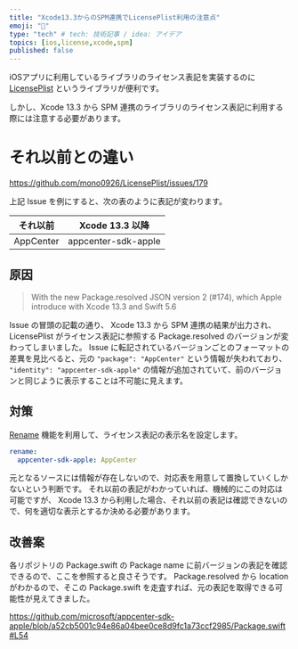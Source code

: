 ```yaml
---
title: "Xcode13.3からのSPM連携でLicensePlist利用の注意点"
emoji: "🔧"
type: "tech" # tech: 技術記事 / idea: アイデア
topics: [ios,license,xcode,spm]
published: false
---
```


iOSアプリに利用しているライブラリのライセンス表記を実装するのに [LicensePlist](https://github.com/mono0926/LicensePlist) というライブラリが便利です。

しかし、Xcode 13.3 から SPM 連携のライブラリのライセンス表記に利用する際には注意する必要があります。

# それ以前との違い

https://github.com/mono0926/LicensePlist/issues/179

上記 Issue を例にすると、次の表のように表記が変わります。

| それ以前 | Xcode 13.3 以降 |
| -- | -- |
| AppCenter | appcenter-sdk-apple |

## 原因

> With the new Package.resolved JSON version 2 (#174), which Apple introduce with Xcode 13.3 and Swift 5.6

Issue の冒頭の記載の通り、 Xcode 13.3 から SPM 連携の結果が出力され、 LicensePlist がライセンス表記に参照する Package.resolved のバージョンが変わってしまいました。
Issue に転記されているバージョンごとのフォーマットの差異を見比べると、元の `"package": "AppCenter"` という情報が失われており、 `"identity": "appcenter-sdk-apple"` の情報が追加されていて、前のバージョンと同じように表示することは不可能に見えます。

## 対策

[Rename](https://github.com/mono0926/LicensePlist#rename) 機能を利用して、ライセンス表記の表示名を設定します。

```license-plist.yml
rename:
  appcenter-sdk-apple: AppCenter
```

元となるソースには情報が存在しないので、対応表を用意して置換していくしかないという判断です。
それ以前の表記がわかっていれば、機械的にこの対応は可能ですが、 Xcode 13.3 から利用した場合、それ以前の表記は確認できないので、何を適切な表示とするか決める必要があります。

## 改善案

各リポジトリの Package.swift の Package name に前バージョンの表記を確認できるので、ここを参照すると良さそうです。
Package.resolved から location がわかるので、そこの Package.swift を走査すれば、元の表記を取得できる可能性が見えてきました。

https://github.com/microsoft/appcenter-sdk-apple/blob/a52cb5001c94e86a04bee0ce8d9fc1a73ccf2985/Package.swift#L54

